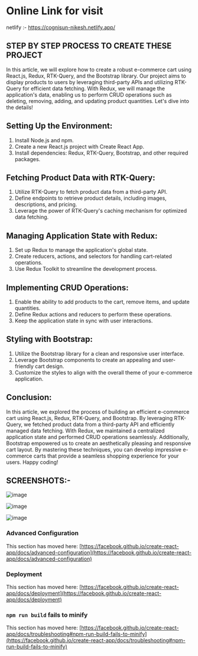 # Online Link for visit
netlify :- https://cognisun-nikesh.netlify.app/

## STEP BY STEP PROCESS TO CREATE THESE PROJECT

In this article, we will explore how to create a robust e-commerce cart using React.js, Redux, RTK-Query, and the Bootstrap library. Our project aims to display products to users by leveraging third-party APIs and utilizing RTK-Query for efficient data fetching. With Redux, we will manage the application's data, enabling us to perform CRUD operations such as deleting, removing, adding, and updating product quantities. Let's dive into the details!

## Setting Up the Environment:
1. Install Node.js and npm.
2. Create a new React.js project with Create React App.
3. Install dependencies: Redux, RTK-Query, Bootstrap, and other required packages.

## Fetching Product Data with RTK-Query:
1. Utilize RTK-Query to fetch product data from a third-party API.
2. Define endpoints to retrieve product details, including images, descriptions, and pricing.
3. Leverage the power of RTK-Query's caching mechanism for optimized data fetching.

## Managing Application State with Redux:
1. Set up Redux to manage the application's global state.
2. Create reducers, actions, and selectors for handling cart-related operations.
3. Use Redux Toolkit to streamline the development process.

## Implementing CRUD Operations:
1. Enable the ability to add products to the cart, remove items, and update quantities.
2. Define Redux actions and reducers to perform these operations.
3. Keep the application state in sync with user interactions.

## Styling with Bootstrap:
1. Utilize the Bootstrap library for a clean and responsive user interface.
2. Leverage Bootstrap components to create an appealing and user-friendly cart design.
3. Customize the styles to align with the overall theme of your e-commerce application.

## Conclusion:
In this article, we explored the process of building an efficient e-commerce cart using React.js, Redux, RTK-Query, and Bootstrap. By leveraging RTK-Query, we fetched product data from a third-party API and efficiently managed data fetching. With Redux, we maintained a centralized application state and performed CRUD operations seamlessly. Additionally, Bootstrap empowered us to create an aesthetically pleasing and responsive cart layout. By mastering these techniques, you can develop impressive e-commerce carts that provide a seamless shopping experience for your users. Happy coding!

## SCREENSHOTS:- 

![image](https://github.com/Nikeshjaiswal55/E-commerce-cart/assets/108169238/5a40fb7b-7794-4e2b-b8b7-74597818dc62)

![image](https://github.com/Nikeshjaiswal55/E-commerce-cart/assets/108169238/5d6f7d6d-f14b-4261-9b97-1d11e861d138)

![image](https://github.com/Nikeshjaiswal55/E-commerce-cart/assets/108169238/9460b615-98ac-45a9-848e-f958341e2c4d)


### Advanced Configuration

This section has moved here: [https://facebook.github.io/create-react-app/docs/advanced-configuration](https://facebook.github.io/create-react-app/docs/advanced-configuration)

### Deployment

This section has moved here: [https://facebook.github.io/create-react-app/docs/deployment](https://facebook.github.io/create-react-app/docs/deployment)

### `npm run build` fails to minify

This section has moved here: [https://facebook.github.io/create-react-app/docs/troubleshooting#npm-run-build-fails-to-minify](https://facebook.github.io/create-react-app/docs/troubleshooting#npm-run-build-fails-to-minify)
